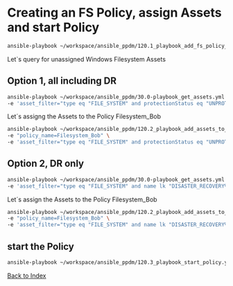 # Creating an FS Policy, assign Assets and start Policy



```bash
ansible-playbook ~/workspace/ansible_ppdm/120.1_playbook_add_fs_policy_v3.yaml -e "policy_name=Filesystem_DEMO"
```

Let`s query for unassigned Windows Filesystem Assets

## Option 1, all including DR
```bash
ansible-playbook ~/workspace/ansible_ppdm/30.0-playbook_get_assets.yml \
-e 'asset_filter="type eq "FILE_SYSTEM" and protectionStatus eq "UNPROTECTED" and operatingSystem.name eq "Windows""'
```

Let´s assigng the Assets to the Policy Filesystem_Bob
```bash
ansible-playbook ~/workspace/ansible_ppdm/120.2_playbook_add_assets_to_policy.yaml \
-e "policy_name=Filesystem_Bob" \
-e 'asset_filter="type eq "FILE_SYSTEM" and protectionStatus eq "UNPROTECTED" and operatingSystem.name eq "Windows""'
```

## Option 2, DR only
```bash
ansible-playbook ~/workspace/ansible_ppdm/30.0-playbook_get_assets.yml \
-e 'asset_filter="type eq "FILE_SYSTEM" and name lk "DISASTER_RECOVERY%" and protectionStatus eq "UNPROTECTED" and operatingSystem.name eq "Windows""'
```

Let´s assign the Assets to the Policy Filesystem_Bob
```bash
ansible-playbook ~/workspace/ansible_ppdm/120.2_playbook_add_assets_to_policy.yaml \
-e "policy_name=Filesystem_Bob" \
-e 'asset_filter="type eq "FILE_SYSTEM" and name lk "DISASTER_RECOVERY%" and protectionStatus eq "UNPROTECTED" and operatingSystem.name eq "Windows""'
```


## start the Policy
```bash
ansible-playbook ~/workspace/ansible_ppdm/120.3_playbook_start_policy.yaml -e policy_type=FILE_SYSTEM -e policy_name=Filesystem_DEMO
```

[Back to Index](./index.md#ansible-labs-for-bob-the-builder-2024)
